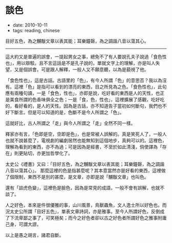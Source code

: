 # 談色

- date: 2010-10-11
- tags: reading, chinese

目好五色，為之黼黻文章以表其能；耳樂鐘磬，為之調諧八音以蕩其心。

-----------

這大約又是普遍的誤會，一提起男女之事，總免不了有人要說孔夫子說過「食色性也」，用以辯駁。且不言這話是不是孔子說的，單就文字上的理解，亦是叫人失望，又是個誤會。可是跟人解釋，一般人又不願意聽，以為是藐視了他。

「食色性也」，這是古話。古語里的「色」，有今人所謂「色」的意思否？我以為沒有。這裡「色」是指可以看到的漂亮的東西，目之所見為之色。「食色性也」，此句應有兩種句讀，一是「食色，性也」，亦即是說，吃好看的東西是人的天性，也正是美食所謂的色香味俱全之色；一是「食，色，性也」，這裡擴展了感觀，吃好吃的，看好看的，是人的天性。因為是古話，亦不知道告子當初如何斷句，我們也不好下斷言。但是可以知道的是，色斷不是今人所謂之「色」。

這就好比，古人所謂之「走」與今人所謂之「走」全然不同一樣。

釋家亦有言，「色即是空，空即是色」，也是常被人誤解的。真是笑死人了，一般人也就不說甚麼了，電視劇的編劇居然也能無知到這個地步，真夠可以的。這裡色，理解為看到的東西，亦不為過；可是因為是經書，不至於如此清淺，倘使譯為「存在」則更貼切，亦更加哲學化了。

太史公《禮書》又曰：「目好五色，為之黼黻文章以表其能；耳樂鐘磬，為之調諧八音以蕩其心」。 那麼這裡的色是指甚麼呢？其本意當然亦是好看的東西，這裡做了個限制，東西不是別的甚麼，是文章，亦即是說「黼黻文章」也叫色。

還有「談虎色變」，這裡色是臉色，因為是常見的成語，一般不會有誤解，也就不談了。

人之好色，本來是件很優雅的事，山川風景，鳥獸蟲魚，文人逸士所以好色也。而況太史公所謂「目好五色」，單表文章詩詞，亦是雅事。至今人所謂好色，反倒成了下流卑鄙之事了，可笑極矣；而今之好色者卻以古之好色者所謂好色之雅事附庸己身，可謂大謬。

以上是愚之胡言，諸君自斷。
